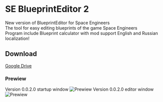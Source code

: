 # SE BlueprintEditor 2

New version of BlueprintEditor for Space Engineers<br>
The tool for easy editing blueprints of the game Space Engineers<br>
Program include Blueprint calculator with mod support
English and Russian localization!

## Download

[Google Drive](https://drive.google.com/open?id=1Qbb7uP-8tP_nVKJK5G-arw16t3Q5QzX6)

### Prewiew

Version 0.0.2.0 startup window
![Prewiew](https://sun9-19.userapi.com/c854120/v854120020/1e6937/Ke_JPEII6WM.jpg "Startup window")
Version 0.0.2.0 editor window
![Prewiew](https://sun9-21.userapi.com/c854120/v854120020/1e6940/VAyjRornfw4.jpg "Editor window")
